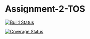 # Assignment-2-TOS

[![Build Status](https://travis-ci.com/Shwny/Assignment-2-TOS.svg?branch=master)](https://travis-ci.com/Shwny/Assignment-2-TOS)

[![Coverage Status](https://coveralls.io/repos/github/Shwny/Assignment-2-TOS/badge.svg)](https://coveralls.io/github/Shwny/Assignment-2-TOS)
